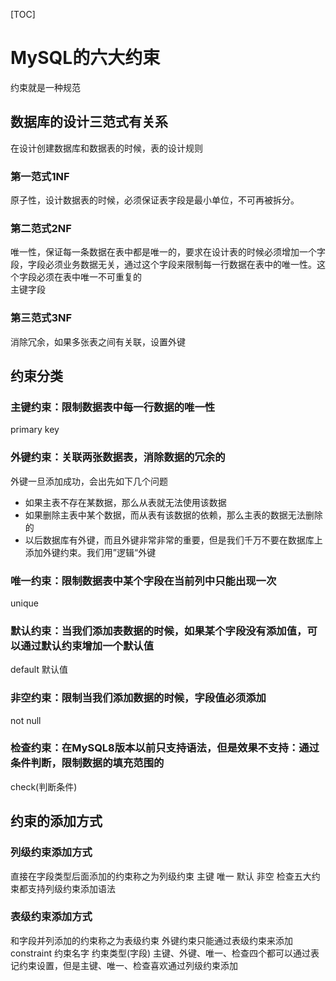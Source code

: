 [TOC]
# MySQL的六大约束
约束就是一种规范
## 数据库的设计三范式有关系
在设计创建数据库和数据表的时候，表的设计规则
### 第一范式1NF
原子性，设计数据表的时候，必须保证表字段是最小单位，不可再被拆分。
### 第二范式2NF
唯一性，保证每一条数据在表中都是唯一的，要求在设计表的时候必须增加一个字段，字段必须业务数据无关，通过这个字段来限制每一行数据在表中的唯一性。这个字段必须在表中唯一不可重复的  
主键字段
### 第三范式3NF
消除冗余，如果多张表之间有关联，设置外键
## 约束分类
### 主键约束：限制数据表中每一行数据的唯一性
primary key
### 外键约束：关联两张数据表，消除数据的冗余的
外键一旦添加成功，会出先如下几个问题
+ 如果主表不存在某数据，那么从表就无法使用该数据
+ 如果删除主表中某个数据，而从表有该数据的依赖，那么主表的数据无法删除的
+ 以后数据库有外键，而且外键非常非常的重要，但是我们千万不要在数据库上添加外键约束。我们用”逻辑“外键
### 唯一约束：限制数据表中某个字段在当前列中只能出现一次
unique
### 默认约束：当我们添加表数据的时候，如果某个字段没有添加值，可以通过默认约束增加一个默认值
default  默认值
### 非空约束：限制当我们添加数据的时候，字段值必须添加
not null
### 检查约束：在MySQL8版本以前只支持语法，但是效果不支持：通过条件判断，限制数据的填充范围的
check(判断条件)
## 约束的添加方式
### 列级约束添加方式
直接在字段类型后面添加的约束称之为列级约束
主键  唯一 默认  非空 检查五大约束都支持列级约束添加语法
### 表级约束添加方式
和字段并列添加的约束称之为表级约束
外键约束只能通过表级约束来添加
constraint 约束名字 约束类型(字段)
主键、外键、唯一、检查四个都可以通过表记约束设置，但是主键、唯一、检查喜欢通过列级约束添加